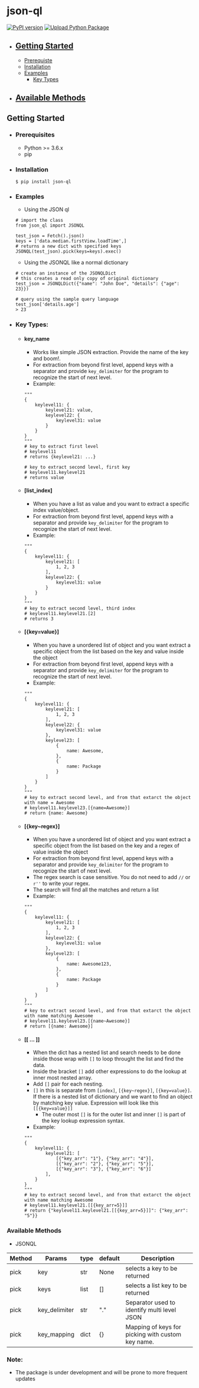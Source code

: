# json-ql

[![PyPI version](https://badge.fury.io/py/json-ql.svg)](https://badge.fury.io/py/json-ql)
[![Upload Python Package](https://github.com/Bharat23/json-ql/actions/workflows/python-publish.yml/badge.svg)](https://github.com/Bharat23/wpt-ql/actions/workflows/python-publish.yml)

- ## [Getting Started](#getting-started)
    * [Prerequiste](#prerequiste)
    * [Installation](#installation)
    * [Examples](#example)
        * [Key Types](#key-type)
- ## [Available Methods](#available-methods)

## Getting Started

- ### Prerequisites
    - Python >= 3.6.x
    - pip

- ### Installation
    ```
    $ pip install json-ql
    ```

- ### Examples
    - Using the JSON ql
    ```
    # import the class
    from json_ql import JSONQL
    
    test_json = Fetch().json()
    keys = ['data.median.firstView.loadTime',]
    # returns a new dict with specified keys
    JSONQL(test_json).pick(keys=keys).exec()

    ```

    - Using the JSONQL like a normal dictionary
    ```
    # create an instance of the JSONQLDict
    # this creates a read only copy of original dictionary
    test_json = JSONQLDict({"name": "John Doe", "details": {"age": 23}})

    # query using the sample query language
    test_json['details.age']
    > 23
    ```
- ### Key Types:
    - #### key_name
        - Works like simple JSON extraction. Provide the name of the key and boom!.
        - For extraction from beyond first level, append keys with a separator and provide `key_delimiter` for the program to recognize the start of next level.
        - Example: 
        ```
        """
        {
            keylevel11: {
                keylevel21: value,
                keylevel22: {
                    keylevel31: value
                }
            }
        }
        """
        # key to extract first level
        # keylevel11
        # returns {keylevel21: ...}

        # key to extract second level, first key
        # keylevel11.keylevel21
        # returns value
        ```
    - #### [list_index]
        - When you have a list as value and you want to extract a specific index value/object.
        - For extraction from beyond first level, append keys with a separator and provide `key_delimiter` for the program to recognize the start of next level.
        - Example: 
        ```
        """
        {
            keylevel11: {
                keylevel21: [
                    1, 2, 3
                ],
                keylevel22: {
                    keylevel31: value
                }
            }
        }
        """
        # key to extract second level, third index
        # keylevel11.keylevel21.[2]
        # returns 3
        ```
    - #### [{key=value}]
        - When you have a unordered list of object and you want extract a specific object from the list based on the key and value inside the object
        - For extraction from beyond first level, append keys with a separator and provide `key_delimiter` for the program to recognize the start of next level.
        - Example: 
        ```
        """
        {
            keylevel11: {
                keylevel21: [
                    1, 2, 3
                ],
                keylevel22: {
                    keylevel31: value
                },
                keylevel23: [
                    {
                        name: Awesome,
                    },
                    {
                        name: Package
                    }
                ]
            }
        }
        """
        # key to extract second level, and from that extarct the object with name = Awesome
        # keylevel11.keylevel23.[{name=Awesome}]
        # return {name: Awesome}
        ```
    
    - #### [{key~regex}]
        - When you have a unordered list of object and you want extract a specific object from the list based on the key and a regex of value inside the object
        - For extraction from beyond first level, append keys with a separator and provide `key_delimiter` for the program to recognize the start of next level.
        - The regex search is case sensitive. You do not need to add `//` or `r''` to write your regex.
        - The search will find all the matches and return a list
        - Example: 
        ```
        """
        {
            keylevel11: {
                keylevel21: [
                    1, 2, 3
                ],
                keylevel22: {
                    keylevel31: value
                },
                keylevel23: [
                    {
                        name: Awesome123,
                    },
                    {
                        name: Package
                    }
                ]
            }
        }
        """
        # key to extract second level, and from that extarct the object with name matching Awesome
        # keylevel11.keylevel23.[{name~Awesome}]
        # return [{name: Awesome}]
        ```
    - #### [[ ... ]]
        - When the dict has a nested list and search needs to be done inside those wrap with `[]` to loop throught the list and find the data.
        - Inside the bracket `[]` add other expressions to do the lookup at inner most nested array.
        - Add `[]` pair for each nesting. 
        - `[]` in this is separate from `[index]`, `[{key~regex}]`, `[{key=value}]`. If there is a nested list of dictionary and we want to find an object by matching key value. Expression will look like this `[[{key=value}]]`
            - The outer most `[]` is for the outer list and inner `[]` is part of the key lookup expression syntax.
        - Example: 
        ```
        """
        {
            keylevel11: {
                keylevel21: [
                    [{"key_arr": "1"}, {"key_arr": "4"}], 
                    [{"key_arr": "2"}, {"key_arr": "5"}], 
                    [{"key_arr": "3"}, {"key_arr": "6"}]
                ],
            }
        }
        """
        # key to extract second level, and from that extarct the object with name matching Awesome
        # keylevel11.keylevel21.[[{key_arr=5}]]
        # return {"keylevel11.keylevel21.[[{key_arr=5}]]": {"key_arr": "5"}}
        ```

### Available Methods

- JSONQL

| Method | Params | type | default | Description 
| --- | --- | --- | --- | --- |
| pick | key | str | None | selects a key to be returned
| pick | keys | list | [] | selects a list key to be returned
| pick | key_delimiter | str | "." | Separator used to identify multi level JSON
| pick | key_mapping | dict | {} | Mapping of keys for picking with custom key name. 

### Note:
 - The package is under development and will be prone to more frequent updates
